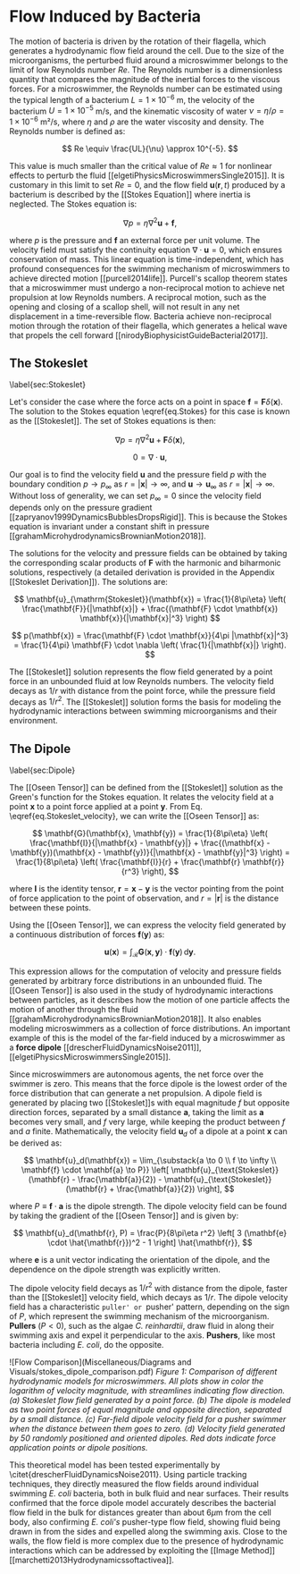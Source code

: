 # Flow Induced by Bacteria

The motion of bacteria is driven by the rotation of their flagella, which generates a hydrodynamic flow field around the cell. Due to the size of the microorganisms, the perturbed fluid around a microswimmer belongs to the limit of low Reynolds number $Re$. The Reynolds number is a dimensionless quantity that compares the magnitude of the inertial forces to the viscous forces. For a microswimmer, the Reynolds number can be estimated using the typical length of a bacterium $L = 1 \times 10^{-6}$ m, the velocity of the bacterium $U = 1 \times 10^{-5}$ m/s, and the kinematic viscosity of water $\nu = \eta/\rho = 1 \times 10^{-6}$ m²/s, where $\eta$ and $\rho$ are the water viscosity and density. The Reynolds number is defined as:

$$
Re \equiv \frac{UL}{\nu} \approx 10^{-5}.
$$

This value is much smaller than the critical value of $Re \approx 1$ for nonlinear effects to perturb the fluid [[elgetiPhysicsMicroswimmersSingle2015]]. It is customary in this limit to set $Re = 0$, and the flow field $\mathbf{u}(\mathbf{r}, t)$ produced by a bacterium is described by the [[Stokes Equation]] where inertia is neglected. The Stokes equation is:

$$
\nabla p = \eta \nabla^2 \mathbf{u} + \mathbf{f},
\label{eq.Stokes}
$$

where $p$ is the pressure and $\mathbf{f}$ an external force per unit volume. The velocity field must satisfy the continuity equation $\nabla \cdot \mathbf{u} = 0$, which ensures conservation of mass. This linear equation is time-independent, which has profound consequences for the swimming mechanism of microswimmers to achieve directed motion [[purcell2014life]]. Purcell's scallop theorem states that a microswimmer must undergo a non-reciprocal motion to achieve net propulsion at low Reynolds numbers. A reciprocal motion, such as the opening and closing of a scallop shell, will not result in any net displacement in a time-reversible flow. Bacteria achieve non-reciprocal motion through the rotation of their flagella, which generates a helical wave that propels the cell forward [[nirodyBiophysicistGuideBacterial2017]].

## The Stokeslet
\label{sec:Stokeslet}

Let's consider the case where the force acts on a point in space $\mathbf{f} = \mathbf{F} \delta(\mathbf{x})$. The solution to the Stokes equation \eqref{eq.Stokes} for this case is known as the [[Stokeslet]]. The set of Stokes equations is then:

$$
\nabla p = \eta \nabla^2 \mathbf{u} + \mathbf{F} \delta(\mathbf{x}),
\label{eq.Stokeslet}
$$

$$
0 = \nabla \cdot \mathbf{u},
\label{eq.Continuity}
$$

Our goal is to find the velocity field $\mathbf{u}$ and the pressure field $p$ with the boundary condition $p \to p_{\infty}$ as $r = |\mathbf{x}| \to \infty$, and $\mathbf{u} \to \mathbf{u}_{\infty}$ as $r = |\mathbf{x}| \to \infty$. Without loss of generality, we can set $p_{\infty} = 0$ since the velocity field depends only on the pressure gradient [[zapryanov1999DynamicsBubblesDropsRigid]]. This is because the Stokes equation is invariant under a constant shift in pressure [[grahamMicrohydrodynamicsBrownianMotion2018]].

The solutions for the velocity and pressure fields can be obtained by taking the corresponding scalar products of $\mathbf{F}$ with the harmonic and biharmonic solutions, respectively (a detailed derivation is provided in the Appendix [[Stokeslet Derivation]]). The solutions are:

$$
\mathbf{u}_{\mathrm{Stokeslet}}(\mathbf{x}) = \frac{1}{8\pi\eta} \left( \frac{\mathbf{F}}{|\mathbf{x}|} + \frac{(\mathbf{F} \cdot \mathbf{x}) \mathbf{x}}{|\mathbf{x}|^3} \right)
$$

$$
p(\mathbf{x}) = \frac{\mathbf{F} \cdot \mathbf{x}}{4\pi |\mathbf{x}|^3} = \frac{1}{4\pi} \mathbf{F} \cdot \nabla \left( \frac{1}{|\mathbf{x}|} \right).
$$

The [[Stokeslet]] solution represents the flow field generated by a point force in an unbounded fluid at low Reynolds numbers. The velocity field decays as $1/r$ with distance from the point force, while the pressure field decays as $1/r^2$. The [[Stokeslet]] solution forms the basis for modeling the hydrodynamic interactions between swimming microorganisms and their environment.

## The Dipole
\label{sec:Dipole}

The [[Oseen Tensor]] can be defined from the [[Stokeslet]] solution as the Green's function for the Stokes equation. It relates the velocity field at a point $\mathbf{x}$ to a point force applied at a point $\mathbf{y}$. From Eq. \eqref{eq.Stokeslet_velocity}, we can write the [[Oseen Tensor]] as:

$$
\mathbf{G}(\mathbf{x}, \mathbf{y}) = \frac{1}{8\pi\eta} \left( \frac{\mathbf{I}}{|\mathbf{x} - \mathbf{y}|} + \frac{(\mathbf{x} - \mathbf{y})(\mathbf{x} - \mathbf{y})}{|\mathbf{x} - \mathbf{y}|^3} \right) = \frac{1}{8\pi\eta} \left( \frac{\mathbf{I}}{r} + \frac{\mathbf{r} \mathbf{r}}{r^3} \right),
$$

where $\mathbf{I}$ is the identity tensor, $\mathbf{r} = \mathbf{x} - \mathbf{y}$ is the vector pointing from the point of force application to the point of observation, and $r = |\mathbf{r}|$ is the distance between these points.

Using the [[Oseen Tensor]], we can express the velocity field generated by a continuous distribution of forces $\mathbf{f}(\mathbf{y})$ as:

$$
\mathbf{u}(\mathbf{x}) = \int_{\mathcal{R}} \mathbf{G}(\mathbf{x}, \mathbf{y}) \cdot \mathbf{f}(\mathbf{y}) \, \mathrm{d}\mathbf{y}.
$$

This expression allows for the computation of velocity and pressure fields generated by arbitrary force distributions in an unbounded fluid. The [[Oseen Tensor]] is also used in the study of hydrodynamic interactions between particles, as it describes how the motion of one particle affects the motion of another through the fluid [[grahamMicrohydrodynamicsBrownianMotion2018]]. It also enables modeling microswimmers as a collection of force distributions. An important example of this is the model of the far-field induced by a microswimmer as a **force dipole** [[drescherFluidDynamicsNoise2011]], [[elgetiPhysicsMicroswimmersSingle2015]].

Since microswimmers are autonomous agents, the net force over the swimmer is zero. This means that the force dipole is the lowest order of the force distribution that can generate a net propulsion. A dipole field is generated by placing two [[Stokeslet]]s with equal magnitude $f$ but opposite direction forces, separated by a small distance $\mathbf{a}$, taking the limit as $\mathbf{a}$ becomes very small, and $f$ very large, while keeping the product between $f$ and $a$ finite. Mathematically, the velocity field $\mathbf{u}_d$ of a dipole at a point $\mathbf{x}$ can be derived as:

$$
\mathbf{u}_d(\mathbf{x}) = \lim_{\substack{a \to 0 \\ f \to \infty \\ \mathbf{f} \cdot \mathbf{a} \to P}} \left[ \mathbf{u}_{\text{Stokeslet}}(\mathbf{r} - \frac{\mathbf{a}}{2}) - \mathbf{u}_{\text{Stokeslet}}(\mathbf{r} + \frac{\mathbf{a}}{2}) \right],
$$

where $P \equiv \mathbf{f} \cdot \mathbf{a}$ is the dipole strength. The dipole velocity field can be found by taking the gradient of the [[Oseen Tensor]] and is given by:

$$
\mathbf{u}_d(\mathbf{r}, P) = \frac{P}{8\pi\eta r^2} \left[ 3 (\mathbf{e} \cdot \hat{\mathbf{r}})^2 - 1 \right] \hat{\mathbf{r}},
$$

where $\mathbf{e}$ is a unit vector indicating the orientation of the dipole, and the dependence on the dipole strength was explicitly written.

The dipole velocity field decays as $1/r^2$ with distance from the dipole, faster than the [[Stokeslet]] velocity field, which decays as $1/r$. The dipole velocity field has a characteristic `puller' or `pusher' pattern, depending on the sign of $P$, which represent the swimming mechanism of the microorganism. **Pullers** ($P < 0$), such as the algae *C. reinhardtii*, draw fluid in along their swimming axis and expel it perpendicular to the axis. **Pushers**, like most bacteria including *E. coli*, do the opposite.

![Flow Comparison](Miscellaneous/Diagrams and Visuals/stokes_dipole_comparison.pdf)
*Figure 1: Comparison of different hydrodynamic models for microswimmers. All plots show in color the logarithm of velocity magnitude, with streamlines indicating flow direction. (a) Stokeslet flow field generated by a point force. (b) The dipole is modeled as two point forces of equal magnitude and opposite direction, separated by a small distance. (c) Far-field dipole velocity field for a pusher swimmer when the distance between them goes to zero. (d) Velocity field generated by 50 randomly positioned and oriented dipoles. Red dots indicate force application points or dipole positions.*

This theoretical model has been tested experimentally by \citet{drescherFluidDynamicsNoise2011}. Using particle tracking techniques, they directly measured the flow fields around individual swimming *E. coli* bacteria, both in bulk fluid and near surfaces. Their results confirmed that the force dipole model accurately describes the bacterial flow field in the bulk for distances greater than about $6 \mu$m from the cell body, also confirming *E. coli's* pusher-type flow field, showing fluid being drawn in from the sides and expelled along the swimming axis. Close to the walls, the flow field is more complex due to the presence of hydrodynamic interactions which can be addressed by exploiting the [[Image Method]] [[marchetti2013Hydrodynamicssoftactivea]].
